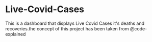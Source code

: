 # Live-Covid-Cases
This is a dashboard that displays Live Covid Cases it's deaths and recoveries.the concept of this project has been taken from @code-explained
